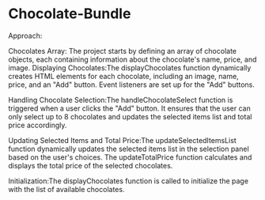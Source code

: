 # Chocolate-Bundle

Approach:

Chocolates Array:
The project starts by defining an array of chocolate objects, each containing information about the chocolate's name, price, and image.
Displaying Chocolates:The displayChocolates function dynamically creates HTML elements for each chocolate, including an image, name, price, and an "Add" button. Event listeners are set up for the "Add" buttons.

Handling Chocolate Selection:The handleChocolateSelect function is triggered when a user clicks the "Add" button. It ensures that the user can only select up to 8 chocolates and updates the selected items list and total price accordingly.

Updating Selected Items and Total Price:The updateSelectedItemsList function dynamically updates the selected items list in the selection panel based on the user's choices.
The updateTotalPrice function calculates and displays the total price of the selected chocolates.

Initialization:The displayChocolates function is called to initialize the page with the list of available chocolates.
